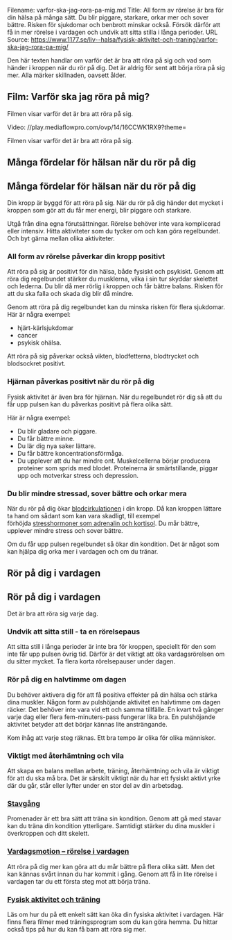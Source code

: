 Filename: varfor-ska-jag-rora-pa-mig.md
Title: All form av rörelse är bra för din hälsa på många sätt. Du blir piggare, starkare, orkar mer och sover bättre. Risken för sjukdomar och benbrott minskar också. Försök därför att få in mer rörelse i vardagen och undvik att sitta stilla i långa perioder.
URL Source: https://www.1177.se/liv--halsa/fysisk-aktivitet-och-traning/varfor-ska-jag-rora-pa-mig/

Den här texten handlar om varför det är bra att röra på sig och vad som händer i kroppen när du rör på dig. Det är aldrig för sent att börja röra på sig mer. Alla märker skillnaden, oavsett ålder.

Film: Varför ska jag röra på mig?
---------------------------------

Filmen visar varför det är bra att röra på sig.

Video: //play.mediaflowpro.com/ovp/14/16CCWK1RX9?theme=

Filmen visar varför det är bra att röra på sig.

Många fördelar för hälsan när du rör på dig
-------------------------------------------

Många fördelar för hälsan när du rör på dig
-------------------------------------------

Din kropp är byggd för att röra på sig. När du rör på dig händer det mycket i kroppen som gör att du får mer energi, blir piggare och starkare.

Utgå från dina egna förutsättningar. Rörelse behöver inte vara komplicerad eller intensiv. Hitta aktiviteter som du tycker om och kan göra regelbundet. Och byt gärna mellan olika aktiviteter.

### **All form av rörelse påverkar din kropp positivt**

Att röra på sig är positivt för din hälsa, både fysiskt och psykiskt. Genom att röra dig regelbundet stärker du musklerna, vilka i sin tur skyddar skelettet och lederna. Du blir då mer rörlig i kroppen och får bättre balans. Risken för att du ska falla och skada dig blir då mindre.

Genom att röra på dig regelbundet kan du minska risken för flera sjukdomar. Här är några exempel:

*   hjärt-kärlsjukdomar
*   cancer
*   psykisk ohälsa.

Att röra på sig påverkar också vikten, blodfetterna, blodtrycket och blodsockret positivt.

### **Hjärnan påverkas positivt när du rör på dig**

Fysisk aktivitet är även bra för hjärnan. När du regelbundet rör dig så att du får upp pulsen kan du påverkas positivt på flera olika sätt.

Här är några exempel:

*   Du blir gladare och piggare.
*   Du får bättre minne.
*   Du lär dig nya saker lättare.
*   Du får bättre koncentrationsförmåga.
*   Du upplever att du har mindre ont. Muskelcellerna börjar producera proteiner som sprids med blodet. Proteinerna är smärtstillande, piggar upp och motverkar stress och depression.

### **Du blir mindre stressad, sover bättre och orkar mera**

När du rör på dig ökar [blodcirkulationen](https://www.1177.se/liv--halsa/sa-fungerar-kroppen/hjarta-och-blodomlopp/) i din kropp. Då kan kroppen lättare ta hand om sådant som kan vara skadligt, till exempel förhöjda [stresshormoner som adrenalin och kortisol](https://www.1177.se/liv--halsa/sa-fungerar-kroppen/hormonsystemet/). Du mår bättre, upplever mindre stress och sover bättre.

Om du får upp pulsen regelbundet så ökar din kondition. Det är något som kan hjälpa dig orka mer i vardagen och om du tränar.

Rör på dig i vardagen
---------------------

Rör på dig i vardagen
---------------------

Det är bra att röra sig varje dag.

### **Undvik att sitta still - ta en rörelsepaus**

Att sitta still i långa perioder är inte bra för kroppen, speciellt för den som inte får upp pulsen övrig tid. Därför är det viktigt att öka vardagsrörelsen om du sitter mycket. Ta flera korta rörelsepauser under dagen.

### **Rör på dig en halvtimme om dagen**

Du behöver aktivera dig för att få positiva effekter på din hälsa och stärka dina muskler. Någon form av pulshöjande aktivitet en halvtimme om dagen räcker. Det behöver inte vara vid ett och samma tillfälle. En kvart två gånger varje dag eller flera fem-minuters-pass fungerar lika bra. En pulshöjande aktivitet betyder att det börjar kännas lite ansträngande.

Kom ihåg att varje steg räknas. Ett bra tempo är olika för olika människor.

### **Viktigt med återhämtning och vila**

Att skapa en balans mellan arbete, träning, återhämtning och vila är viktigt för att du ska må bra. Det är särskilt viktigt när du har ett fysiskt aktivt yrke där du går, står eller lyfter under en stor del av din arbetsdag.

### [Stavgång](https://www.1177.se/liv--halsa/fysisk-aktivitet-och-traning/stavgang/)

Promenader är ett bra sätt att träna sin kondition. Genom att gå med stavar kan du träna din kondition ytterligare. Samtidigt stärker du dina muskler i överkroppen och ditt skelett.

### [Vardagsmotion – rörelse i vardagen](https://www.1177.se/liv--halsa/fysisk-aktivitet-och-traning/vardagsmotion/)

Att röra på dig mer kan göra att du mår bättre på flera olika sätt. Men det kan kännas svårt innan du har kommit i gång. Genom att få in lite rörelse i vardagen tar du ett första steg mot att börja träna.

### [Fysisk aktivitet och träning](https://www.1177.se/liv--halsa/fysisk-aktivitet-och-traning/)

Läs om hur du på ett enkelt sätt kan öka din fysiska aktivitet i vardagen. Här finns flera filmer med träningsprogram som du kan göra hemma. Du hittar också tips på hur du kan få barn att röra sig mer.